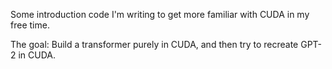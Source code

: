 Some introduction code I'm writing to get more familiar with CUDA in my free time.

The goal: Build a transformer purely in CUDA, and then try to recreate GPT-2 in CUDA.
